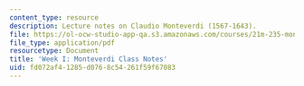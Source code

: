 ```yaml
---
content_type: resource
description: Lecture notes on Claudio Monteverdi (1567-1643).
file: https://ol-ocw-studio-app-qa.s3.amazonaws.com/courses/21m-235-monteverdi-to-mozart-1600-1800-fall-2013/fd072af41285d0768c54261f59f67083_MIT21M_235_F13_Week_I_Mont.pdf
file_type: application/pdf
resourcetype: Document
title: 'Week I: Monteverdi Class Notes'
uid: fd072af4-1285-d076-8c54-261f59f67083
---
```

